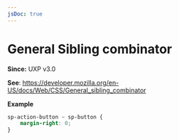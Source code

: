 ```yaml
---
jsDoc: true
---
```

# General Sibling combinator

**Since:** UXP v3.0

**See**: https://developer.mozilla.org/en-US/docs/Web/CSS/General_sibling_combinator

**Example**

```css
sp-action-button ~ sp-button {
    margin-right: 0;
}
```
